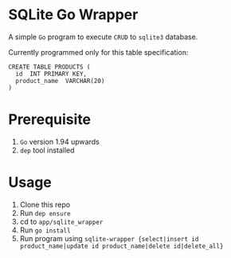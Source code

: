 # SQLite Go Wrapper

A simple `Go` program to execute `CRUD` to `sqlite3` database.

Currently programmed only for this table specification:

    CREATE TABLE PRODUCTS (
      id  INT PRIMARY KEY,
      product_name  VARCHAR(20)
    )

# Prerequisite

1. `Go` version 1.94 upwards
1. `dep` tool installed

# Usage

1. Clone this repo
1. Run `dep ensure`
1. cd to `app/sqlite_wrapper`
1. Run `go install`
1. Run program using `sqlite-wrapper {select|insert id product_name|update id product_name|delete id|delete_all}`

